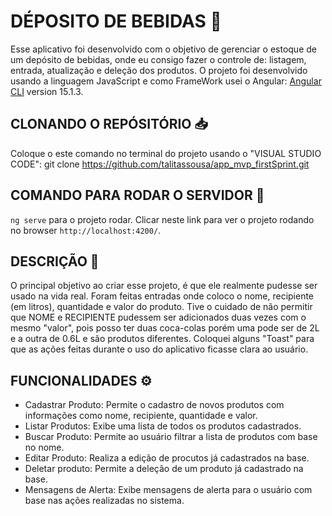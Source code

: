 # DÉPOSITO DE BEBIDAS 🍺
Esse aplicativo foi desenvolvido com o objetivo de gerenciar o estoque de um depósito de bebidas, onde eu consigo fazer o controle de: listagem, entrada, atualização e deleção dos produtos. O projeto foi desenvolvido usando a linguagem JavaScript e como FrameWork usei o Angular: [Angular CLI](https://github.com/angular/angular-cli) version 15.1.3.

## CLONANDO O REPÓSITÓRIO 📥 
Coloque o este comando no terminal do projeto usando o "VISUAL STUDIO CODE": git clone https://github.com/talitassousa/app_mvp_firstSprint.git

## COMANDO PARA RODAR O SERVIDOR 📜
`ng serve` para o projeto rodar. Clicar neste link para ver o projeto rodando no browser `http://localhost:4200/`.

## DESCRIÇÃO 📜
O principal objetivo ao criar esse projeto, é que ele realmente pudesse ser usado na vida real. Foram feitas entradas onde coloco o nome, recipiente (em litros), quantidade e valor do produto. Tive o cuidado de não permitir que NOME e RECIPIENTE pudessem ser adicionados duas vezes com o mesmo "valor", pois posso ter duas coca-colas porém uma pode ser de 2L e a outra de 0.6L e são produtos diferentes. Coloquei alguns "Toast" para que as ações feitas durante o uso do aplicativo ficasse clara ao usuário.

## FUNCIONALIDADES ⚙️
- Cadastrar Produto: Permite o cadastro de novos produtos com informações como nome, recipiente, quantidade e valor.
- Listar Produtos: Exibe uma lista de todos os produtos cadastrados.
- Buscar Produto: Permite ao usuário filtrar a lista de produtos com base no nome.
- Editar Produto: Realiza a edição de procutos já cadastrados na base.
- Deletar produto: Permite a deleção de um produto já cadastrado na base. 
- Mensagens de Alerta: Exibe mensagens de alerta para o usuário com base nas ações realizadas no sistema.

